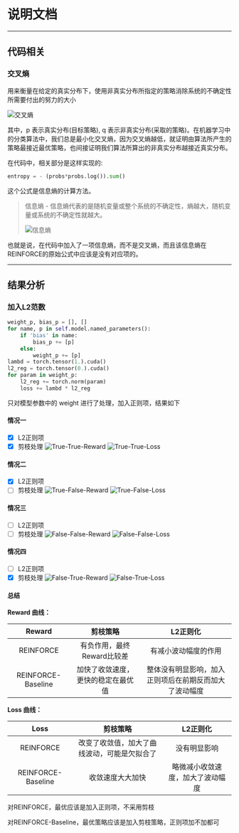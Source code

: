 # 说明文档

---

## 代码相关

### 交叉熵

用来衡量在给定的真实分布下，使用非真实分布所指定的策略消除系统的不确定性所需要付出的努力的大小

![交叉熵](./pics/equation.svg)

其中，p 表示真实分布(目标策略), q 表示非真实分布(采取的策略)。在机器学习中的分类算法中，我们总是最小化交叉熵，因为交叉熵越低，就证明由算法所产生的策略最接近最优策略，也间接证明我们算法所算出的非真实分布越接近真实分布。

在代码中，相关部分是这样实现的:

~~~python
entropy = - (probs*probs.log()).sum()
~~~

这个公式是信息熵的计算方法。

> 信息熵 - 信息熵代表的是随机变量或整个系统的不确定性，熵越大，随机变量或系统的不确定性就越大。
>
> ![信息熵](pics/信息熵.svg)

也就是说，在代码中加入了一项信息熵，而不是交叉熵，而且该信息熵在REINFORCE的原始公式中应该是没有对应项的。

---

## 结果分析

### 加入L2范数

~~~python
weight_p, bias_p = [], []
for name, p in self.model.named_parameters():
    if 'bias' in name:
        bias_p += [p]
    else:
        weight_p += [p]
lambd = torch.tensor(1.).cuda()
l2_reg = torch.tensor(0.).cuda()
for param in weight_p:
    l2_reg += torch.norm(param)
    loss += lambd * l2_reg
~~~

只对模型参数中的 weight 进行了处理，加入正则项，结果如下

#### 情况一

- [x] L2正则项
- [x] 剪枝处理
![True-True-Reward](./6.15%20new%20data/result/reward%20--%20Clip%20norm-True%20--%20L2%20Regularization-True.png)
![True-True-Loss](./6.15%20new%20data/result/loss%20--%20Clip%20norm-True%20--%20L2%20Regularization-True.png)

#### 情况二

- [x] L2正则项
- [ ] 剪枝处理
![True-False-Reward](./6.15%20new%20data/result/reward%20--%20Clip%20norm-False%20--%20L2%20Regularization-True.png)
![True-False-Loss](./6.15%20new%20data/result/loss%20--%20Clip%20norm-False%20--%20L2%20Regularization-True.png)

#### 情况三

- [ ] L2正则项
- [ ] 剪枝处理
![False-False-Reward](./6.15%20new%20data/result/reward%20--%20Clip%20norm-False%20--%20L2%20Regularization-False.png)
![False-False-Loss](./6.15%20new%20data/result/loss%20--%20Clip%20norm-False%20--%20L2%20Regularization-False.png)

#### 情况四

- [ ] L2正则项
- [x] 剪枝处理
![False-True-Reward](./6.15%20new%20data/result/reward%20--%20Clip%20norm-True%20--%20L2%20Regularization-False.png)
![False-True-Loss](./6.15%20new%20data/result/loss%20--%20Clip%20norm-True%20--%20L2%20Regularization-False.png)

#### 总结

**Reward 曲线：**

| Reward | 剪枝策略 | L2正则化 |
|:-:|:-:|:-:|
|REINFORCE|有负作用，最终Reward比较差|有减小波动幅度的作用|
|REINFORCE-Baseline|加快了收敛速度，更快的稳定在最优值|整体没有明显影响，加入正则项后在前期反而加大了波动幅度|

**Loss 曲线：**

| Loss | 剪枝策略 | L2正则化 |
|:-:|:-:|:-:|
|REINFORCE|改变了收敛值，加大了曲线波动，可能是欠拟合了|没有明显影响|
|REINFORCE-Baseline|收敛速度大大加快|略微减小收敛速度，加大了波动幅度|

对REINFORCE，最优应该是加入正则项，不采用剪枝

对REINFORCE-Baseline，最优策略应该是加入剪枝策略，正则项加不加都可
